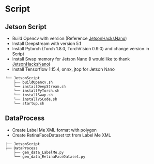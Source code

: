 # Script

## Jetson Script

* Build Opencv with version (Reference [JetsonHacksNano](https://github.com/JetsonHacksNano/installSwapfile))
* Install Deepstream with version 5.1
* Install Pytorch (Torch 1.8.0, TorchVision 0.9.0) and change version in Script
* Install Swap memory for Jetson Nano (I would like to thank [JetsonHacksNano](https://github.com/JetsonHacksNano/installSwapfile))
* Install Tensorflow 1.15.4, onnx, jtop for Jetson Nano
```
└── JetsonScript
    ├── buildOpencv.sh
    └── installDeepStream.sh
    └── installPyTorch.sh
    └── installSwap.sh
    └── installVSCode.sh
    └── startup.sh
```

## DataProcess
* Create Label Me XML format with polygon
* Create RetinaFaceDataset txt from Label Me XML
```
├── JetsonScript
├── DataProcess
    ├── gen_data_LabelMe.py
    └── gen_data_RetinaFaceDataset.py
```


